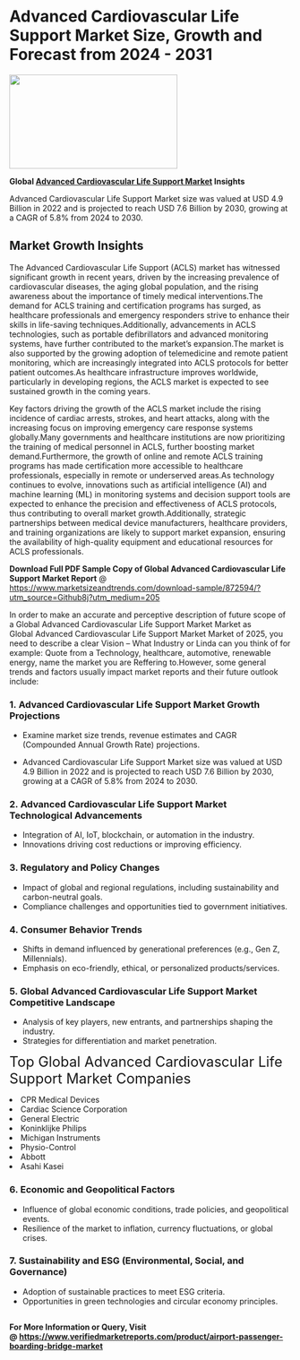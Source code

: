 <H1>Advanced Cardiovascular Life Support Market Size, Growth and Forecast from 2024 - 2031</H1><img class="aligncenter size-medium wp-image-584254" src="https://thirdeyenews.in/wp-content/uploads/2024/09/Global-Market-Research-300x168.jpeg" alt="" width="300" height="168" /><p><strong>Global&nbsp;<a href="https://www.marketsizeandtrends.com/download-sample/872594/?utm_source=Github8j?utm_medium=205">Advanced Cardiovascular Life Support Market</a> Insights</strong></p><p>Advanced Cardiovascular Life Support Market size was valued at USD 4.9 Billion in 2022 and is projected to reach USD 7.6 Billion by 2030, growing at a CAGR of 5.8% from 2024 to 2030.</p><p><h2>Market Growth Insights</h2> <p>The Advanced Cardiovascular Life Support (ACLS) market has witnessed significant growth in recent years, driven by the increasing prevalence of cardiovascular diseases, the aging global population, and the rising awareness about the importance of timely medical interventions.The demand for ACLS training and certification programs has surged, as healthcare professionals and emergency responders strive to enhance their skills in life-saving techniques.Additionally, advancements in ACLS technologies, such as portable defibrillators and advanced monitoring systems, have further contributed to the market’s expansion.The market is also supported by the growing adoption of telemedicine and remote patient monitoring, which are increasingly integrated into ACLS protocols for better patient outcomes.As healthcare infrastructure improves worldwide, particularly in developing regions, the ACLS market is expected to see sustained growth in the coming years.</p> <p>Key factors driving the growth of the ACLS market include the rising incidence of cardiac arrests, strokes, and heart attacks, along with the increasing focus on improving emergency care response systems globally.Many governments and healthcare institutions are now prioritizing the training of medical personnel in ACLS, further boosting market demand.Furthermore, the growth of online and remote ACLS training programs has made certification more accessible to healthcare professionals, especially in remote or underserved areas.As technology continues to evolve, innovations such as artificial intelligence (AI) and machine learning (ML) in monitoring systems and decision support tools are expected to enhance the precision and effectiveness of ACLS protocols, thus contributing to overall market growth.Additionally, strategic partnerships between medical device manufacturers, healthcare providers, and training organizations are likely to support market expansion, ensuring the availability of high-quality equipment and educational resources for ACLS professionals.</p> <p><span class=""><strong>Download Full PDF Sample Copy of Global Advanced Cardiovascular Life Support Market Report</strong> @ <a href="https://www.marketsizeandtrends.com/download-sample/872594/?utm_source=Github8j?utm_medium=205" target="_blank">https://www.marketsizeandtrends.com/download-sample/872594/?utm_source=Github8j?utm_medium=205</a></span></p><p>In order to make an accurate and perceptive description of future scope of a Global&nbsp;Advanced Cardiovascular Life Support Market Market as Global&nbsp;Advanced Cardiovascular Life Support Market Market of 2025, you need to describe a clear Vision &ndash; What Industry or Linda can you think of for example: Quote from a Technology, healthcare, automotive, renewable energy, name the market you are Reffering to.However, some general trends and factors usually impact market reports and their future outlook include:</p><h3>1.&nbsp;<strong>Advanced Cardiovascular Life Support Market Growth Projections</strong></h3><ul><li>Examine market size trends, revenue estimates and CAGR (Compounded Annual Growth Rate) projections.</li><li><p>Advanced Cardiovascular Life Support Market size was valued at USD 4.9 Billion in 2022 and is projected to reach USD 7.6 Billion by 2030, growing at a CAGR of 5.8% from 2024 to 2030.</p></li></ul><h3>2.&nbsp;<strong>Advanced Cardiovascular Life Support Market Technological Advancements</strong></h3><ul><li>Integration of AI, IoT, blockchain, or automation in the industry.</li><li>Innovations driving cost reductions or improving efficiency.</li></ul><h3>3.&nbsp;<strong>Regulatory and Policy Changes</strong></h3><ul><li>Impact of global and regional regulations, including sustainability and carbon-neutral goals.</li><li>Compliance challenges and opportunities tied to government initiatives.</li></ul><h3>4.&nbsp;<strong>Consumer Behavior Trends</strong></h3><ul><li>Shifts in demand influenced by generational preferences (e.g., Gen Z, Millennials).</li><li>Emphasis on eco-friendly, ethical, or personalized products/services.</li></ul><h3>5.&nbsp;<strong>Global Advanced Cardiovascular Life Support Market Competitive Landscape</strong></h3><ul><li>Analysis of key players, new entrants, and partnerships shaping the industry.</li><li>Strategies for differentiation and market penetration.</li></ul><p data-pm-slice="1 1 []"><span style="color: inherit; font-family: inherit; font-size: 25px;">Top Global Advanced Cardiovascular Life Support Market Companies</span></p><div class="" data-test-id=""><p><li>CPR Medical Devices</li><li> Cardiac Science Corporation</li><li> General Electric</li><li> Koninklijke Philips</li><li> Michigan Instruments</li><li> Physio-Control</li><li> Abbott</li><li> Asahi Kasei</li></p></div><h3>6.&nbsp;<strong>Economic and Geopolitical Factors</strong></h3><ul><li>Influence of global economic conditions, trade policies, and geopolitical events.</li><li>Resilience of the market to inflation, currency fluctuations, or global crises.</li></ul><h3>7.&nbsp;<strong>Sustainability and ESG (Environmental, Social, and Governance)</strong></h3><ul><li>Adoption of sustainable practices to meet ESG criteria.</li><li>Opportunities in green technologies and circular economy principles.</li></ul><h2><strong style="font-size: 14px;">For More Information or Query, Visit @&nbsp;</strong><a style="background-color: #ffffff; font-size: 14px;" href="https://www.marketsizeandtrends.com/report/advanced-cardiovascular-life-support-market/" target="_blank">https://www.verifiedmarketreports.com/product/airport-passenger-boarding-bridge-market</a></h2>